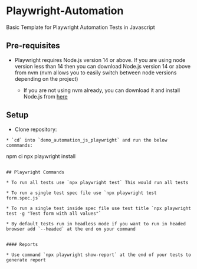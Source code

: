 # Playwright-Automation
Basic Template for Playwright Automation Tests in Javascript


## Pre-requisites

* Playwright requires Node.js version 14 or above. If you are using node version less than 14 then you can download Node.js version 14 or above from nvm (nvm allows you to easily switch between node versions depending on the project)

  * If you are not using nvm already, you can download it and install Node.js from [here](https://catalins.tech/node-version-manager-macos/)

## Setup

* Clone repository:

```
* `cd` into `demo_automation_js_playwright` and run the below commmands:
```
npm ci
npx playwright install
```

## Playwright Commands

* To run all tests use `npx playwright test` This would run all tests 

* To run a single test spec file use `npx playwright test form.spec.js`

* To run a single test inside spec file use test title `npx playwright test -g "Test form with all values"`

* By default tests run in headless mode if you want to run in headed browser add `--headed` at the end on your command


#### Reports

* Use command `npx playwright show-report` at the end of your tests to generate report
  

